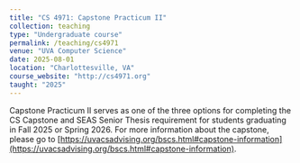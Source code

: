 ```yaml
---
title: "CS 4971: Capstone Practicum II"
collection: teaching
type: "Undergraduate course"
permalink: /teaching/cs4971
venue: "UVA Computer Science"
date: 2025-08-01
location: "Charlottesville, VA"
course_website: "http://cs4971.org"
taught: "2025"
---
```


Capstone Practicum II serves as one of the three options for completing the CS Capstone and SEAS Senior Thesis requirement for students graduating in Fall 2025 or Spring 2026. For more information about the capstone, please go to [https://uvacsadvising.org/bscs.html#capstone-information](https://uvacsadvising.org/bscs.html#capstone-information).
